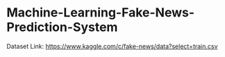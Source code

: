 # Machine-Learning-Fake-News-Prediction-System

Dataset Link: https://www.kaggle.com/c/fake-news/data?select=train.csv
